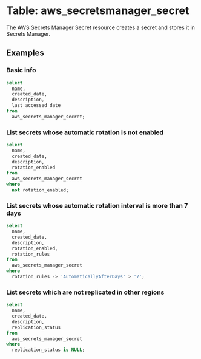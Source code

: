 # Table: aws_secretsmanager_secret

The AWS Secrets Manager Secret resource creates a secret and stores it in Secrets Manager.

## Examples

### Basic info

```sql
select
  name,
  created_date,
  description,
  last_accessed_date
from
  aws_secrets_manager_secret;
```


### List secrets whose automatic rotation is not enabled

```sql
select
  name,
  created_date,
  description,
  rotation_enabled
from
  aws_secrets_manager_secret
where
  not rotation_enabled;
```


### List secrets whose automatic rotation interval is more than 7 days

```sql
select
  name,
  created_date,
  description,
  rotation_enabled,
  rotation_rules
from
  aws_secrets_manager_secret
where
  rotation_rules -> 'AutomaticallyAfterDays' > '7';
```


### List secrets which are not replicated in other regions

```sql
select
  name,
  created_date,
  description,
  replication_status
from
  aws_secrets_manager_secret
where
  replication_status is NULL;
```